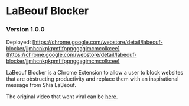 # LaBeouf Blocker 

### Version 1.0.0

Deployed: [https://chrome.google.com/webstore/detail/labeouf-blocker/jjmhcnkpkpmfifppnggagimcmcolkcee](https://chrome.google.com/webstore/detail/labeouf-blocker/jjmhcnkpkpmfifppnggagimcmcolkcee)

LaBeouf Blocker is a Chrome Extension to allow a user to block websites that are obstructing productivity and replace them with an inspirational message from Shia LaBeouf. 

The original video that went viral can be [here](https://www.youtube.com/watch?v=ZXsQAXx_ao0).



